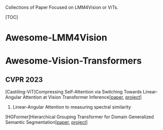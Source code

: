 Collections of Paper Focused on LMM4Vision or ViTs.

[TOC]

# Awesome-LMM4Vision



# Awesome-Vision-Transformers

## CVPR 2023

[Castiling-ViT]Compressing Self-Attention via Switching Towards Linear-Angular Attention at Vision Transformer Inference[[paper](https://openaccess.thecvf.com/content/CVPR2023/papers/You_Castling-ViT_Compressing_Self-Attention_via_Switching_Towards_Linear-Angular_Attention_at_Vision_CVPR_2023_paper.pdf), [project](https://www.haoranyou.com/castling-vit/)]

1. Linear-Angular Attention to measuring spectral similarity

[HGFormer]Hierarchical Grouping Transformer for Domain Generalized Semantic Segmentation[[paper](https://openaccess.thecvf.com/content/CVPR2023/papers/Ding_HGFormer_Hierarchical_Grouping_Transformer_for_Domain_Generalized_Semantic_Segmentation_CVPR_2023_paper.pdf), [project](https://github.com/dingjiansw101/HGFormer)]

